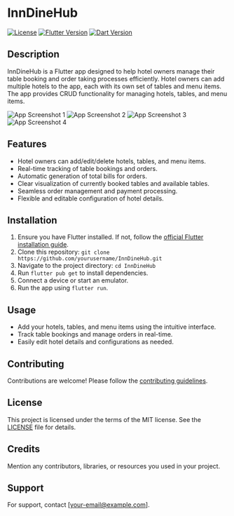 # InnDineHub

[![License](https://img.shields.io/badge/license-MIT-blue.svg)](https://opensource.org/licenses/MIT)
[![Flutter Version](https://img.shields.io/badge/flutter-2.x-blue.svg)](https://flutter.dev/docs/get-started/install)
[![Dart Version](https://img.shields.io/badge/dart-2.x-blue.svg)](https://dart.dev/get-dart)

## Description

InnDineHub is a Flutter app designed to help hotel owners manage their table booking and order taking processes efficiently. Hotel owners can add multiple hotels to the app, each with its own set of tables and menu items. The app provides CRUD functionality for managing hotels, tables, and menu items.

![App Screenshot 1](https://shorturl.at/fkstx)
![App Screenshot 2](https://shorturl.at/dtHOR)
![App Screenshot 3](https://shorturl.at/bdlsG)
![App Screenshot 4](https://shorturl.at/jlnMN)


## Features

- Hotel owners can add/edit/delete hotels, tables, and menu items.
- Real-time tracking of table bookings and orders.
- Automatic generation of total bills for orders.
- Clear visualization of currently booked tables and available tables.
- Seamless order management and payment processing.
- Flexible and editable configuration of hotel details.

## Installation

1. Ensure you have Flutter installed. If not, follow the [official Flutter installation guide](https://flutter.dev/docs/get-started/install).
2. Clone this repository: `git clone https://github.com/yourusername/InnDineHub.git`
3. Navigate to the project directory: `cd InnDineHub`
4. Run `flutter pub get` to install dependencies.
5. Connect a device or start an emulator.
6. Run the app using `flutter run`.

## Usage

- Add your hotels, tables, and menu items using the intuitive interface.
- Track table bookings and manage orders in real-time.
- Easily edit hotel details and configurations as needed.

## Contributing

Contributions are welcome! Please follow the [contributing guidelines](CONTRIBUTING.md).

## License

This project is licensed under the terms of the MIT license. See the [LICENSE](LICENSE) file for details.

## Credits

Mention any contributors, libraries, or resources you used in your project.

## Support

For support, contact [your-email@example.com].
